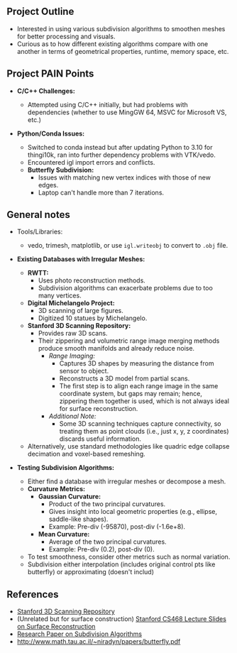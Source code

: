 ## Project Outline

- Interested in using various subdivision algorithms to smoothen meshes for better processing and visuals.
- Curious as to how different existing algorithms compare with one another in terms of geometrical properties, runtime, memory space, etc.

## Project PAIN Points

- **C/C++ Challenges:**  
  - Attempted using C/C++ initially, but had problems with dependencies (whether to use MingGW 64, MSVC for Microsoft VS, etc.)

- **Python/Conda Issues:**  
  - Switched to conda instead but after updating Python to 3.10 for thingi10k, ran into further dependency problems with VTK/vedo.
  - Encountered igl import errors and conflicts.
  - **Butterfly Subdivision:**  
    - Issues with matching new vertex indices with those of new edges.
    - Laptop can't handle more than 7 iterations.

## General notes

- Tools/Libraries:
  - vedo, trimesh, matplotlib, or use `igl.writeobj` to convert to `.obj` file.

- **Existing Databases with Irregular Meshes:**
  - **RWTT:**  
    - Uses photo reconstruction methods.
    - Subdivision algorithms can exacerbate problems due to too many vertices.
  - **Digital Michelangelo Project:**  
    - 3D scanning of large figures.
    - Digitized 10 statues by Michelangelo.
  - **Stanford 3D Scanning Repository:**  
    - Provides raw 3D scans.
    - Their zippering and volumetric range image merging methods produce smooth manifolds and already reduce noise.
      - *Range Imaging:*  
        - Captures 3D shapes by measuring the distance from sensor to object.
        - Reconstructs a 3D model from partial scans.
        - The first step is to align each range image in the same coordinate system, but gaps may remain; hence, zippering them together is used, which is not always ideal for surface reconstruction.
      - *Additional Note:*  
        - Some 3D scanning techniques capture connectivity, so treating them as point clouds (i.e., just x, y, z coordinates) discards useful information.
  - Alternatively, use standard methodologies like quadric edge collapse decimation and voxel-based remeshing.

- **Testing Subdivision Algorithms:**
  - Either find a database with irregular meshes or decompose a mesh.
  - **Curvature Metrics:**  
    - **Gaussian Curvature:**  
      - Product of the two principal curvatures.
      - Gives insight into local geometric properties (e.g., ellipse, saddle-like shapes).
      - Example: Pre-div (-95870), post-div (-1.6e+8).
    - **Mean Curvature:**  
      - Average of the two principal curvatures.
      - Example: Pre-div (0.2), post-div (0).
  - To test smoothness, consider other metrics such as normal variation.
  - Subdivision either interpolation (includes original control pts like butterfly) or approximating (doesn't includ) 

## References

- [Stanford 3D Scanning Repository](https://graphics.stanford.edu/data/3Dscanrep/)
- (Unrelated but for surface construction) [Stanford CS468 Lecture Slides on Surface Reconstruction](https://graphics.stanford.edu/courses/cs468-12-spring/LectureSlides/03_Surface_Reconstruction.pdf)
- [Research Paper on Subdivision Algorithms](https://citeseerx.ist.psu.edu/document?repid=rep1&type=pdf&doi=99ca8274377ee438fbb748438aa3057e7f6654a2)
- http://www.math.tau.ac.il/~niradyn/papers/butterfly.pdf
